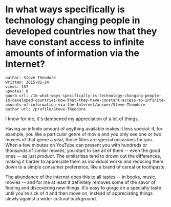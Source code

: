 # In what ways specifically is technology changing people in developed countries now that they have constant access to infinite amounts of information via the Internet?

	author: Steve Theodore
	written: 2015-01-24
	views: 157
	upvotes: 0
	quora url: /In-what-ways-specifically-is-technology-changing-people-in-developed-countries-now-that-they-have-constant-access-to-infinite-amounts-of-information-via-the-Internet/answer/Steve-Theodore
	author url: /profile/Steve-Theodore


I know for me, it's dampened my appreciation of a lot of things.

 Having an infinite amount of anything available makes it less special: if, for example, you like a particular genre of movie and you only see one or two movies of that genre a year, those films are special occasions for you. When a few minutes on YouTube can present you with hundreds or thousands of similar movies, you start to see all of them -- even the good ones -- as just _product._ The similarities tend to drown out the differences, making it harder to appreciate them as individual works and reducing them down to a simple consumer preference, like a brand of cereal or toothpaste.

The abundance of the internet does this to all tastes -- in books, music, movies -- and for me at least it definitely removes some of the savor of finding and discovering new things. It's easy to gorge on a specialty taste until you're sick of it and then move on, instead of appreciating things slowly against a wider cultural background.

